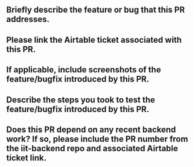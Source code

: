 ## Briefly describe the feature or bug that this PR addresses.

## Please link the Airtable ticket associated with this PR.

## If applicable, include screenshots of the feature/bugfix introduced by this PR.

## Describe the steps you took to test the feature/bugfix introduced by this PR.

## Does this PR depend on any recent backend work? If so, please include the PR number from the iit-backend repo and associated Airtable ticket link.

